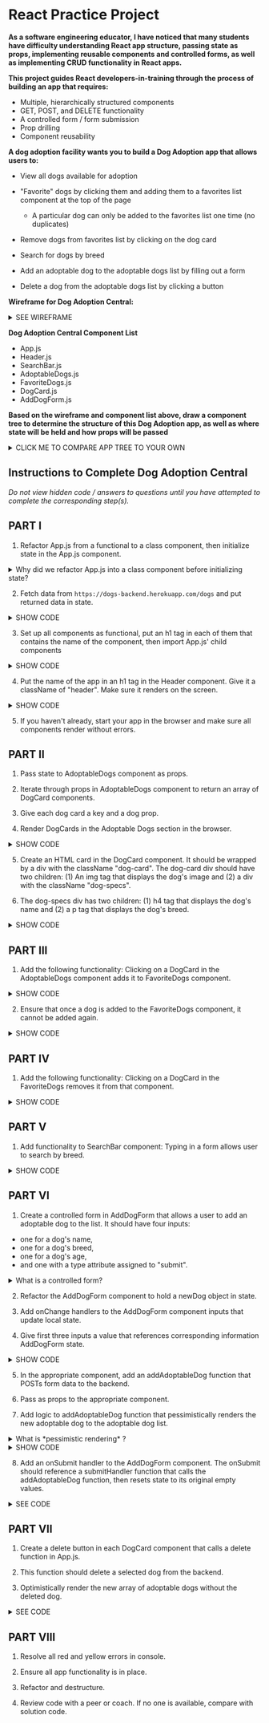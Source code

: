# React Practice Project #

**As a software engineering educator, I have noticed that many students have difficulty understanding React app structure, passing state as props, implementing reusable components and controlled forms, as well as implementing CRUD functionality in React apps.**

**This project guides React developers-in-training through the process of building an app that requires:**

* Multiple, hierarchically structured components
* GET, POST, and DELETE functionality
* A controlled form / form submission
* Prop drilling
* Component reusability

**A dog adoption facility wants you to build a Dog Adoption app that allows users to:**

* View all dogs available for adoption

* "Favorite" dogs by clicking them and adding them to a favorites list component at the top of the page
  * A particular dog can only be added to the favorites list one time (no duplicates)

* Remove dogs from favorites list by clicking on the dog card

* Search for dogs by breed

* Add an adoptable dog to the adoptable dogs list by filling out a form

* Delete a dog from the adoptable dogs list by clicking a button

**Wireframe for Dog Adoption Central:**

<details>
<summary>SEE WIREFRAME</summary>
<p>

![App Wireframe Image](/readme-images/dog-adoption-app-wireframe.png)

</p>
</details>

**Dog Adoption Central Component List**

* App.js
* Header.js
* SearchBar.js
* AdoptableDogs.js
* FavoriteDogs.js
* DogCard.js
* AddDogForm.js

**Based on the wireframe and component list above, draw a component tree to determine the structure of this Dog Adoption app, as well as where state will be held and how props will be passed**

<details><summary>CLICK ME TO COMPARE APP TREE TO YOUR OWN</summary>
<p>

<details><summary>Where is state typically held?</summary>
<p>

In the highest common component.

In the case of this app, App.js will hold state, as it is the parent to the other components who need access to data in state as props.

Keep in mind: not all apps need to hold state in App.js. An app's individual component structure dictates where the single source of truth should live.

In larger apps, state management tools such as Redux are used as state containers.

</p>
</details>

![App Structure Tree (header component omitted)](/readme-images/app-structure-tree.png)

</p>
</details>

## Instructions to Complete Dog Adoption Central ##

*Do not view hidden code / answers to questions until you have attempted to complete the corresponding step(s).*

## PART I ##

1. Refactor App.js from a functional to a class component, then initialize state in the App.js component.

<details>
<summary>Why did we refactor App.js into a class component before initializing state?</summary>
<p>

Stateful components must be class components.

*FYI: React hooks, a new feature offered by Facebook's React team, allow developers to create functional components that hold state. Don't worry about using hooks for now, as they will not be used in this tutorial, nor in future student projects.*

</p>
</details>

2. Fetch data from `https://dogs-backend.herokuapp.com/dogs` and put returned data in state.

<details>
<summary>SHOW CODE</summary>
<p>

<details>
<summary>Why is the GET request inside the ComponentDidMount() lifecycle method? Use React docs and google to answer this question.</summary>
<p>

componentDidMount is called once the component has been rendered in the browser. Fetching data within this lifecycle method ensure that data will not be put into state until after the component has mounted.

</p>
</details>

![App.js w/ GET request](/readme-images/app-image.png)

</p>
</details>

3. Set up all components as functional, put an h1 tag in each of them that contains the name of the component, then import App.js' child components

<details><summary>SHOW CODE</summary>
<p>

![App.js w/ Components Imported](/readme-images/app-components-import.png)
![Example of One Functional Component w/ h2](/readme-images/example-functional-component.png)

</p>
</details>

4. Put the name of the app in an h1 tag in the Header component. Give it a className of "header". Make sure it renders on the screen.

<details><summary>SHOW CODE</summary>
<p>

![Header.js Component Code](/readme-images/header-component.png)

</p>
</details>

5. If you haven't already, start your app in the browser and make sure all components render without errors.

## PART II ##

1. Pass state to AdoptableDogs component as props. 

2. Iterate through props in AdoptableDogs component to return an array of DogCard components. 

3. Give each dog card a key and a dog prop.

4. Render DogCards in the Adoptable Dogs section in the browser.

<details>
<summary>SHOW CODE</summary>
<p>

<details><summary>What is prop drilling?</summary>
<p>

Passing props from App, to AdoptableDogs, to DogCard is called prop drilling:

Data is passed from a component higher in the app hierarchy to a child component further down. It allows access to state at different levels of the component hierarchy.

</p>
</details>

![Pass Props to AdoptableDogs.js](/readme-images/pass-props-adoptabledogs.png)
![AdoptableDogs.js w/ Map](/readme-images/adoptable-dogs-component.png)

</p>
</details>

5. Create an HTML card in the DogCard component. It should be wrapped by a div with the className "dog-card". The dog-card div should have two children: (1) An img tag that displays the dog's image and (2) a div with the className "dog-specs". 

6. The dog-specs div has two children: (1) h4 tag that displays the dog's name and (2) a p tag that displays the dog's breed.

<details>
<summary>SHOW CODE</summary>
<p>

![Pass Props to AdoptableDogs.js](/readme-images/dog-card-component.png)

</p>
</details>

## PART III ## 

1. Add the following functionality: Clicking on a DogCard in the AdoptableDogs component adds it to FavoriteDogs component.

<details>
<summary>SHOW CODE</summary>
<p>

<ol>

<li>Add an empty favoriteDogs array to state in the App component.</li>

<li>Create an addDog function that adds a dog object to state.</li> 

*Remember: Functions that CHANGE state have to live where state lives*

<li>Pass the addDog function as props to the AdoptableDogs component, then to the DogCard component.</li>

<li>Pass the favoriteDogs array in state to the FavoriteDogs component.</li>

<li>Create an array of DogCard components and render them in the FavoriteDogs component.</li>

</ol>

![App.js](/readme-images/app-component-new-state.png)

![FavoriteDogs.js](/readme-images/favorite-dogs-with-props.png)

</p>
</details>

2. Ensure that once a dog is added to the FavoriteDogs component, it cannot be added again.

<details><summary>SHOW CODE</summary>
<p>

![addDog-fn](/readme-images/addDog-filter.png)

</p>
</details>

## PART IV ##

1. Add the following functionality: Clicking on a DogCard in the FavoriteDogs removes it from that component.

<details>
<summary>SHOW CODE</summary>
<p>

<details><summary>TRUE / FALSE: Two different functions can be given the same prop name when passed to child components.</summary>
<p>

TRUE: You can give two different props the same name even if they reference different functions. This increases the reusability of components!

</p>
</details>

<ol>

<li>Write a removeDog function that removes the selected dog from the favoriteDogs array in state.</li>

<li>Change the name of AdoptableDogs component's addDog prop to dogAction.</li> 

<li>Pass removeDog function as a prop called dogAction to the FavoriteDogs component.</li> 

<li>Pass dogAction down to DogCard. (Change props names in AdoptableDogs and DogCard components as needed.)</li> 

</ol>

![App.js](/readme-images/app-with-remove.png)

![App.js](/readme-images/adoptable-dogs-new-props.png)

</p>
</details>

## PART V ##

1. Add functionality to SearchBar component: Typing in a form allows user to search by breed.

<details>
<summary>SHOW CODE</summary>
<p>

<ol>

<li>
In the App component, add searchTerm to state and assign it to an empty string. Pass it to the SearchBar component as props.
</li>

<li>
In the App component, write a function called updateSearchTerm that takes in a searchTerm and sets the searchTerm in state.
*Do you remember why this function belongs here and not in another component?*
</li>

<li>Pass the updateSearchTerm function to the SearchBar component as props.</li>

<li>Add a search input to SearchBar component.</li>

<li>Give input a value of the searchTerm previously passed as props.</li>

<li>Give input a placeholder of "Find Adoptable Dog".</li>

<li>Add an onChange event listener to the input that references a function called "updateSearchTerm".</li>

<li>In the SearchBar component, write the updateSearchTerm function that references the updateSearchTerm function written in the App component. It should take in event.target.value as its argument.
</li>

<li>Create a filteredDogs function. (You determine where it should live.) Based on the searchTerm in state, this funciton should filter dogs by breed, name, and age.</li>

 <li>Update adoptableDogs props sent to AdoptableDogs component to reference the filteredDogs function.</li>

</ol>

![SearchBar.js](/readme-images/search-bar.png)

![App.js](/readme-images/app-with-search.png)

</p>
</details>

## PART VI ##

1. Create a controlled form in AddDogForm that allows a user to add an adoptable dog to the list. It should have four inputs:
* one for a dog's name,
* one for a dog's breed,
* one for a dog's age,
* and one with a type attribute assigned to "submit".

<details>
<summary>What is a controlled form?</summary>
<p>

Controlled forms: Input values are set to state values, then updated via events. For controlled inputs you will need a corresponding value in state and a function that updates state when inputs change. For more information: <https://medium.com/byte-sized-react/controlled-forms-in-react-68e59362a119>

</p>
</details>

2. Refactor the AddDogForm component to hold a newDog object in state.

3. Add onChange handlers to the AddDogForm component inputs that update local state.

4. Give first three inputs a value that references corresponding information AddDogForm state.

<details>
<summary>SHOW CODE</summary>
<p>

![AddDogForm.js](/readme-images/add-dog-form-1.png)

</p>
</details>

5. In the appropriate component, add an addAdoptableDog function that POSTs form data to the backend.

6. Pass as props to the appropriate component.

7. Add logic to addAdoptableDog function that pessimistically renders the new adoptable dog to the adoptable dog list.

<details>
<summary>What is *pessimistic rendering* ?</summary>
<p>

Pessimistic rendering: The user interface (UI) updates AFTER the database is updated. In this case, we POST the new dog, then setState with the newly added dog so it displays in the UI.

The opposite is *optimistic rendering*, which renders the page with updated information BEFORE you update the database.

</p>
</details>

<details>
<summary>SHOW CODE</summary>
<p>

![addAdoptableDog](/readme-images/addAdoptableDog_function.png)

</p>
</details>

8. Add an onSubmit handler to the AddDogForm component. The onSubmit should reference a submitHandler function that calls the addAdoptableDog function, then resets state to its original empty values.

<details>
<summary>SEE CODE</summary>
<p>

![AddDogForm.js](/readme-images/AddDogForm-submit-handleChange.png)

<details>
<summary>Why do we need event.preventDefault() in the submitHandler function?</summary>
<p>

This prevents the default submit action of reloading the webpage.
</p>
</details>

</p>
</details>

## PART VII ##

1. Create a delete button in each DogCard component that calls a delete function in App.js.

2. This function should delete a selected dog from the backend.

3. Optimistically render the new array of adoptable dogs without the deleted dog.

<details>
<summary>SEE CODE</summary>
<p>

![App.js](/readme-images/deleteDog-fn.png)

</p>
</details>

## PART VIII ##

1. Resolve all red and yellow errors in console.

2. Ensure all app functionality is in place.

3. Refactor and destructure.

4. Review code with a peer or coach. If no one is available, compare with solution code.